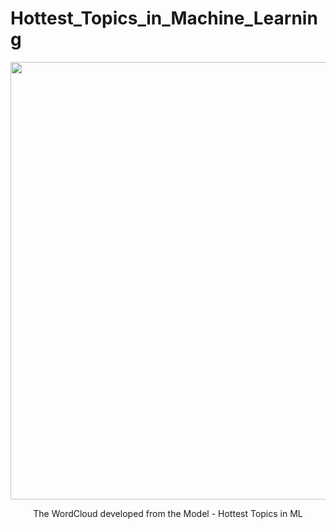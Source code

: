 # Hottest_Topics_in_Machine_Learning


<p align="center">
  <img width="1000" height=700" src="xx">
</p>
<p align="center">
The WordCloud developed from the Model - Hottest Topics in ML 
</p>
